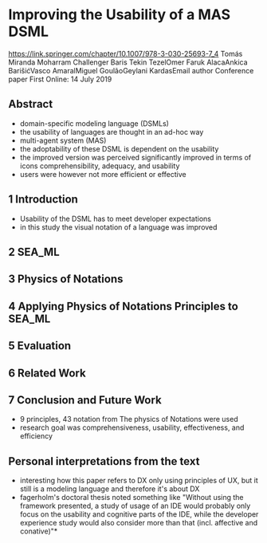 # Improving the Usability of a MAS DSML

https://link.springer.com/chapter/10.1007/978-3-030-25693-7_4
Tomás Miranda Moharram Challenger Baris Tekin TezelOmer Faruk AlacaAnkica BarišićVasco AmaralMiguel GoulãoGeylani KardasEmail author
Conference paper
First Online: 14 July 2019

## Abstract

- domain-specific modeling language (DSMLs)
- the usability of languages are thought in an ad-hoc way
- multi-agent system (MAS)
- the adoptability of these DSML is dependent on the usability
- the improved version was perceived significantly improved in terms of icons comprehensibility, adequacy, and usability
- users were however not more efficient or effective

## 1 Introduction

- Usability of the DSML has to meet developer expectations
- in this study the visual notation of a language was improved

## 2 SEA_ML

## 3 Physics of Notations

## 4 Applying Physics of Notations Principles to SEA_ML

## 5 Evaluation

## 6 Related Work

## 7 Conclusion and Future Work

- 9 principles, 43 notation from The physics of Notations were used
- research goal was comprehensiveness, usability, effectiveness, and efficiency

## Personal interpretations from the text

- interesting how this paper refers to DX only using principles of UX, but it still is a modeling language and therefore it's about DX
- fagerholm's doctoral thesis noted something like "Without using the framework presented, a study of usage of an IDE would probably only focus on the usability and cognitive parts of the IDE, while the developer experience study would also consider more than that (incl. affective and conative)"*